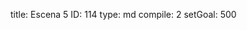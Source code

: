title:          Escena 5
ID:             114
type:           md
compile:        2
setGoal:        500


